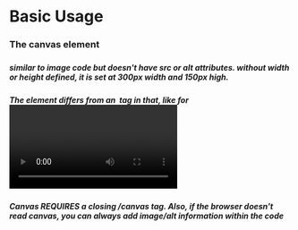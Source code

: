 # Basic Usage

### The canvas element

##### <canvas id="tutorial" width="150" height="150"></canvas>

##### similar to image code but doesn't have src or alt attributes. without width or height defined, it is set at 300px width and 150px high.

##### The <canvas> element differs from an <img> tag in that, like for <video>, <audio>, or <picture> elements, it is easy to define some fallback content, to be displayed in older browsers not supporting it, like versions of Internet Explorer earlier than version 9 or textual browsers. You should always provide fallback content to be displayed by those browsers.
  
##### Canvas REQUIRES a closing /canvas tag. Also, if the browser doesn't read canvas, you can always add image/alt information within the code

##### 
